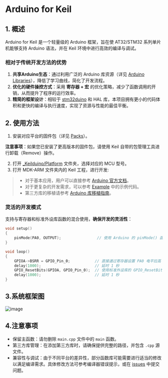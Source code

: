 # Arduino for Keil
## 1. 概述
Arduino for Keil 是一个轻量级的 Arduino 框架，旨在使 AT32/STM32 系列单片机能够支持 Arduino 语法，并在 Keil 环境中进行高效的编译与调试。

### 相对于传统开发方法的优势

1. **共享Arduino生态**：通过利用广泛的 Arduino 库资源（详见 [Arduino Libraries](https://github.com/topics/arduino-library)），降低了学习曲线，简化了开发流程。
2. **优化的硬件操控方式**：采用 **寄存器 + 宏** 的优化策略，减少了函数调用的开销，从而提升了程序的运行效率。
3. **精简的框架设计**：相较于 [stm32duino](https://github.com/stm32duino) 和 HAL 库，本项目拥有更小的代码体积和更快的编译与执行速度，实现了资源与性能的最佳平衡。

## 2. 使用方法
1. 安装对应平台的固件包（详见 [Packs](Packs)）。

**注意事项**：如果您已安装了更高版本的固件包，请使用 Keil 自带的包管理工具进行卸载（Remove）操作。

2. 打开 [_Keilduino/Platform](_Keilduino/Platform) 文件夹，选择对应的 MCU 型号。
3. 打开 MDK-ARM 文件夹内的 Keil 工程，进行开发:

> - 对于基本应用，用户可以直接参考 [Arduino 官方文档](https://www.arduino.cc/reference/en/)。
> - 对于更复杂的开发需求，可以参考 [Example](Example) 中的示例代码。
> - 第三方库的移植请参考 [Arduino 库移植指南](Arduino%20Library%20Porting%20Guide)。

### 灵活的开发模式
支持与寄存器和标准外设库函数的混合使用，**确保开发的灵活性**：
```C
void setup()
{
    pinMode(PA0, OUTPUT);                // 使用 Arduino 的 pinMode() 函数配置 PA0 为输出模式
}

void loop()
{
    GPIOA->BSRR = GPIO_Pin_0;           // 直接通过寄存器设置 PA0 电平拉高
    delay(1000);                        // 延时 1 秒
    GPIO_ResetBits(GPIOA, GPIO_Pin_0);  // 使用标准外设库的 GPIO_ResetBits() 函数将 PA0 电平拉低
    delay(1000);                        // 延时 1 秒
}
```

## 3.系统框架图
![image](Framework.png)

## 4.注意事项
 - 保留主函数：请勿删除 `main.cpp` 文件中的 `main` 函数。
 - 第三方库管理：在添加第三方库时，请确保提供完整的路径，并包含 `.cpp` 源文件。
 - 兼容性与调试：由于不同平台的差异性，部分函数库可能需要进行适当的修改以满足编译需求。具体修改方法可参考编译器错误提示，或在 [issues](https://github.com/FASTSHIFT/Arduino-For-Keil/issues) 中提交问题。
